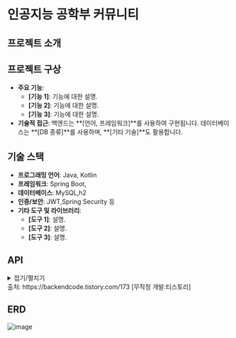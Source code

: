 # 인공지능 공학부 커뮤니티

## 프로젝트 소개


## 프로젝트 구상
- **주요 기능**: 
    - **[기능 1]**: 기능에 대한 설명.
    - **[기능 2]**: 기능에 대한 설명.
    - **[기능 3]**: 기능에 대한 설명.
- **기술적 접근**: 백엔드는 **[언어, 프레임워크]**를 사용하여 구현됩니다. 데이터베이스는 **[DB 종류]**를 사용하며, **[기타 기술]**도 활용합니다.

## 기술 스택
- **프로그래밍 언어**: Java, Kotlin
- **프레임워크**: Spring Boot, 
- **데이터베이스**: MySQL,h2
- **인증/보안**: JWT,Spring Security 등
- **기타 도구 및 라이브러리**:
    - **[도구 1]**: 설명.
    - **[도구 2]**: 설명.
    - **[도구 3]**: 설명.

## API
 <details><summary>접기/펼치기</summary> 접은 내용(ex 소스 코드)</details> 
출처: https://backendcode.tistory.com/173 [무작정 개발:티스토리]

## ERD
![image](https://github.com/user-attachments/assets/2cf550e4-df68-45cc-b5cd-0f7d88839ed4)



